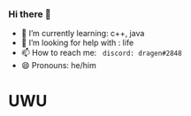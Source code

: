 ### Hi there 👋

- 🌱 I’m currently learning: c++, java
- 🤔 I’m looking for help with : life 
- 📫 How to reach me: ``` discord: dragen#2848```
- 😄 Pronouns: he/him

# UWU
